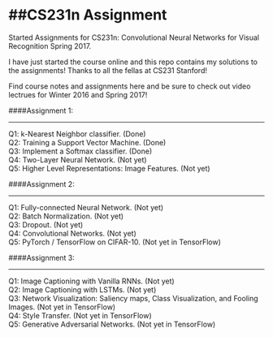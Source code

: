 ##CS231n Assignment 
====================
Started Assignments for CS231n: Convolutional Neural Networks for Visual Recognition Spring 2017.

I have just started the course online and this repo contains my solutions to the assignments! Thanks to all the fellas at CS231 Stanford!

Find course notes and assignments here and be sure to check out video lectrues for Winter 2016 and Spring 2017!

####Assignment 1:
_________________________________________
Q1: k-Nearest Neighbor classifier. (Done)<br>
Q2: Training a Support Vector Machine. (Done)<br>
Q3: Implement a Softmax classifier. (Done)<br>
Q4: Two-Layer Neural Network. (Not yet)<br>
Q5: Higher Level Representations: Image Features. (Not yet)<br>

####Assignment 2:
______________________________________________
Q1: Fully-connected Neural Network. (Not yet)<br>
Q2: Batch Normalization. (Not yet)<br>
Q3: Dropout. (Not yet)<br>
Q4: Convolutional Networks. (Not yet)<br>
Q5: PyTorch / TensorFlow on CIFAR-10. (Not yet in TensorFlow)<br>

####Assignment 3:
__________________________________________________
Q1: Image Captioning with Vanilla RNNs. (Not yet)<br>
Q2: Image Captioning with LSTMs. (Not yet)<br>
Q3: Network Visualization: Saliency maps, Class Visualization, and Fooling Images. (Not yet in TensorFlow)<br>
Q4: Style Transfer. (Not yet in TensorFlow)<br>
Q5: Generative Adversarial Networks. (Not yet in TensorFlow)<br>
